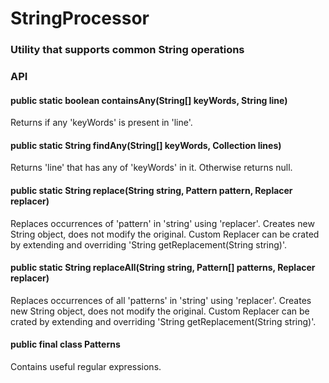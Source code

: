 # StringProcessor

### Utility that supports common String operations

### API

#### public static boolean containsAny(String[] keyWords, String line)

Returns if any 'keyWords' is present in 'line'.

#### public static String findAny(String[] keyWords, Collection<String> lines)

Returns 'line' that has any of 'keyWords' in it. Otherwise returns null.

#### public static String replace(String string, Pattern pattern, Replacer replacer)

Replaces occurrences of 'pattern' in 'string' using 'replacer'. Creates new String object, does not modify the original. Custom Replacer can be crated by extending and overriding 'String getReplacement(String string)'.

#### public static String replaceAll(String string, Pattern[] patterns, Replacer replacer)

Replaces occurrences of all 'patterns' in 'string' using 'replacer'. Creates new String object, does not modify the original. Custom Replacer can be crated by extending and overriding 'String getReplacement(String string)'.

#### public final class Patterns

Contains useful regular expressions.
